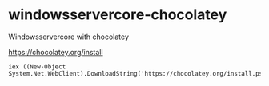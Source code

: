 # windowsservercore-chocolatey

Windowsservercore with chocolatey

https://chocolatey.org/install

    iex ((New-Object System.Net.WebClient).DownloadString('https://chocolatey.org/install.ps1'))
